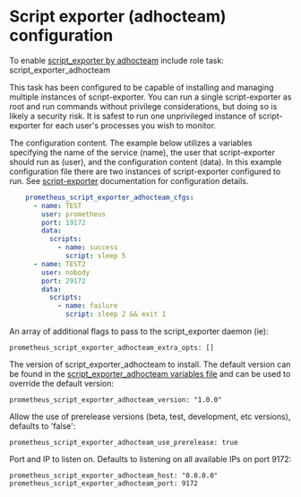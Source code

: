 # Script exporter (adhocteam) configuration

To enable [script_exporter by adhocteam](https://github.com/adhocteam/script_exporter) include role task: script_exporter_adhocteam

This task has been configured to be capable of installing and managing multiple instances of script-exporter. You can run a single script-exporter as root and run commands without privilege considerations, but doing so is likely a security risk. It is safest to run one unprivileged instance of script-exporter for each user's processes you wish to monitor.

The configuration content. The example below utilizes a variables specifying the name of the service (name), the user that script-exporter should run as (user), and the configuration content (data). In this example configuration file there are two instances of script-exporter configured to run. See [script-exporter](https://github.com/adhocteam/script_exporter) documentation for configuration details.

```yaml
    prometheus_script_exporter_adhocteam_cfgs:
      - name: TEST
        user: prometheus
        port: 19172
        data:
          scripts:
            - name: success
              script: sleep 5
      - name: TEST2
        user: nobody
        port: 29172
        data:
          scripts:
            - name: failure
              script: sleep 2 && exit 1
```

An array of additional flags to pass to the script_exporter daemon (ie):

    prometheus_script_exporter_adhocteam_extra_opts: []

The version of script_exporter_adhocteam to install. The default version can be found in the [script_exporter_adhocteam variables file](../vars/software/script_exporter_adhocteam.yml) and can be used to override the default version:

    prometheus_script_exporter_adhocteam_version: "1.0.0"

Allow the use of prerelease versions (beta, test, development, etc versions), defaults to 'false':

    prometheus_script_exporter_adhocteam_use_prerelease: true

Port and IP to listen on. Defaults to listening on all available IPs on port 9172:

    prometheus_script_exporter_adhocteam_host: "0.0.0.0"
    prometheus_script_exporter_adhocteam_port: 9172
